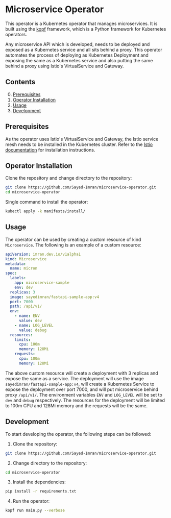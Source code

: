 # Microservice Operator

This operator is a Kubernetes operator that manages microservices. It is built using the [kopf](https://github.com/nolar/kopf) framework, which is a Python framework for Kubernetes operators.

Any microservice API which is developed, needs to be deployed and exposed as a Kubernetes service and all sits behind a proxy. This operator automates the process of deploying as Kubernetes Deployment and exposing the same as a Kubernetes service and also putting the same behind a proxy using Istio's VirtualService and Gateway.

## Contents

0. [Prerequisites](#prerequisites)
1. [Operator Installation](#installation)
2. [Usage](#usage)
3. [Development](#development)


## Prerequisites

As the operator uses Istio's VirtualService and Gateway, the Istio service mesh needs to be installed in the Kubernetes cluster. Refer to the [Istio documentation](https://istio.io/latest/docs/setup/getting-started/#download) for installation instructions.

## Operator Installation

Clone the repository and change directory to the repository:

```bash
git clone https://github.com/Sayed-Imran/microservice-operator.git
cd microservice-operator
```

Single command to install the operator:

```bash
kubectl apply -k manifests/install/
```

## Usage

The operator can be used by creating a custom resource of kind `Microservice`. The following is an example of a custom resource:

```yaml
apiVersion: imran.dev.io/v1alpha1
kind: Microservice
metadata:
  name: micron
spec:
  labels:
    app: microservice-sample
    env: dev
  replicas: 3
  image: sayedimran/fastapi-sample-app:v4
  port: 7000
  path: /api/v1/
  env:
    - name: ENV
      value: dev
    - name: LOG_LEVEL
      value: debug
  resources:
    limits:
      cpu: 100m
      memory: 128Mi
    requests:
      cpu: 100m
      memory: 128Mi
```

The above custom resource will create a deployment with 3 replicas and expose the same as a service. The deployment will use the image `sayedimran/fastapi-sample-app:v4`, will create a Kubernetes Service to expose the deployment over port 7000, and will put microservice behind proxy `/api/v1/`. The environment variables `ENV` and `LOG_LEVEL` will be set to `dev` and `debug` respectively. The resources for the deployment will be limited to 100m CPU and 128Mi memory and the requests will be the same.

## Development

To start developing the operator, the following steps can be followed:

1. Clone the repository:

```bash
git clone https://github.com/Sayed-Imran/microservice-operator.git
```

2. Change directory to the repository:

```bash
cd microservice-operator
```

3. Install the dependencies:

```bash
pip install -r requirements.txt
```

4. Run the operator:

```bash
kopf run main.py --verbose
```
